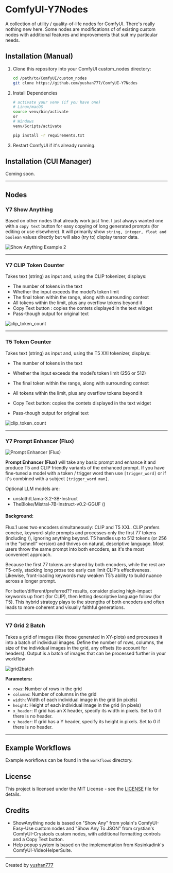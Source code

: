 # ComfyUI-Y7Nodes

A collection of utility / quality-of-life nodes for ComfyUI.  There's really nothing new here. Some nodes are modifications of of existing custom nodes with additional features and improvements that suit my particular needs.

## Installation (Manual)

1. Clone this repository into your ComfyUI custom_nodes directory:
   ```bash
   cd /path/to/ComfyUI/custom_nodes
   git clone https://github.com/yushan777/ComfyUI-Y7Nodes
   
   ```

2. Install Dependencies
   ```bash
   # activate your venv (if you have one)
   # Linux/macOS
   source venv/bin/activate
   or 
   # Windows
   venv/Scripts/activate
   
   pip install -r requirements.txt   
   ```

3. Restart ComfyUI if it's already running.

## Installation (CUI Manager)

Coming soon.

------

## Nodes

### Y7 Show Anything

Based on other nodes that already work just fine.  I just always wanted one with a `copy text` button for easy copying of long generated prompts (for editing or use elsewhere). It will primarily show `string, integer, float and boolean` values directly but will also (try to) display tensor data. 


![Show Anything Example 2 ](assets/show_anything2.png)

---

### Y7 CLIP Token Counter

Takes text (string) as input and, using the CLIP tokenizer, displays:
- The number of tokens in the text  
- Whether the input exceeds the model’s token limit  
- The final token within the range, along with surrounding context  
- All tokens within the limit, plus any overflow tokens beyond it
- Copy Text button : copies the contets displayed in the text widget
- Pass-though output for original text

![clip_token_count](assets/clip_token_count.png)

------

### T5 Token Counter

Takes text (string) as input and, using the T5 XXl tokenizer, displays:

- The number of tokens in the text  

- Whether the input exceeds the model’s token limit  (256 or 512)

- The final token within the range, along with surrounding context  

- All tokens within the limit, plus any overflow tokens beyond it

- Copy Text button: copies the contets displayed in the text widget

- Pass-though output for original text

![clip_token_count](assets/t5_token_count.png)

------
### Y7 Prompt Enhancer (Flux)

![Prompt Enhancer (Flux) ](assets/prompt_enhancer.png)

**Prompt Enhancer (Flux)** will take any basic prompt and enhance it and produce T5 and CLIP friendly variants of the enhanced prompt. If you have fine-tuned a model with a token / trigger word then use `[trigger_word]` or if it's combined with a subject `[trigger_word man]`.

Optional LLM models are:

- unsloth/Llama-3.2-3B-Instruct
- TheBloke/Mistral-7B-Instruct-v0.2-GGUF ()

#### Background: 

Flux.1 uses two encoders simultaneously: CLIP and T5 XXL. CLIP prefers concise, keyword-style prompts and processes only the first 77 tokens (including <bos>/<eos>), ignoring anything beyond. T5 handles up to 512 tokens (or 256 in the “schnell” version) and thrives on natural, descriptive language. Most users throw the same prompt into both encoders, as it's the most convenient approach.

Because the first 77 tokens are shared by both encoders, while the rest are T5-only, stacking long prose too early can limit CLIP’s effectiveness. Likewise, front-loading keywords may weaken T5’s ability to build nuance across a longer prompt.

For better/different/preferred?? results, consider placing high-impact keywords up front (for CLIP), then letting descriptive language follow (for T5). This hybrid strategy plays to the strengths of both encoders and often leads to more coherent and visually faithful generations.


------


### Y7 Grid 2 Batch

Takes a grid of images (like those generated in XY-plots) and processes it into a batch of individual images.  Define the number of rows, columns, the size of the individual images in the grid, any offsets (to account for headers). Output is a batch of images that can be processed further in your workflow

![grid2batch](assets/grid2batch.png)

**Parameters:**

- `rows`: Number of rows in the grid
- `columns`: Number of columns in the grid
- `width`: Width of each individual image in the grid (in pixels)
- `height`: Height of each individual image in the grid (in pixels)
- `x_header`: If grid has an X header, specify its width in pixels. Set to 0 if there is no header.
- `y_header`: If grid has a Y header, specify its height in pixels. Set to 0 if there is no header.


---

## Example Workflows

Example workflows can be found in the `workflows` directory. 

## License

This project is licensed under the MIT License - see the [LICENSE](LICENSE) file for details.

## Credits

- ShowAnything node is based on "Show Any" from yolain's ComfyUI-Easy-Use custom nodes and "Show Any To JSON" from crystian's ComfyUI-Crystools custom nodes, with additional formatting controls and a Copy Text button.
- Help popup system is based on the implementation from Kosinkadink's ComfyUI-VideoHelperSuite.

---

Created by [yushan777](https://github.com/yushan777)
